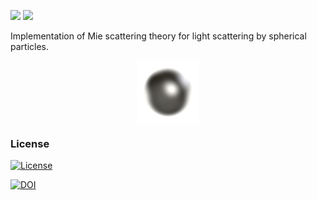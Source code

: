 
[![](http://www.r-pkg.org/badges/version/mie)](http://cran.rstudio.com/web/packages/mie/index.html)
[![](http://cranlogs.r-pkg.org/badges/grand-total/mie)](http://cran.rstudio.com/web/packages/mie/index.html)

Implementation of Mie scattering theory for light scattering by
spherical particles.

<img src="./man/figures/mie.png" width="100" style="display: block; margin: auto;" />

### License

[![License](http://img.shields.io/badge/license-GPL%20%28%3E=%202%29-brightgreen.svg?style=flat)](http://www.gnu.org/licenses/gpl-2.0.html)

[![DOI](https://zenodo.org/badge/3128881.svg)](https://zenodo.org/badge/latestdoi/3128881)
